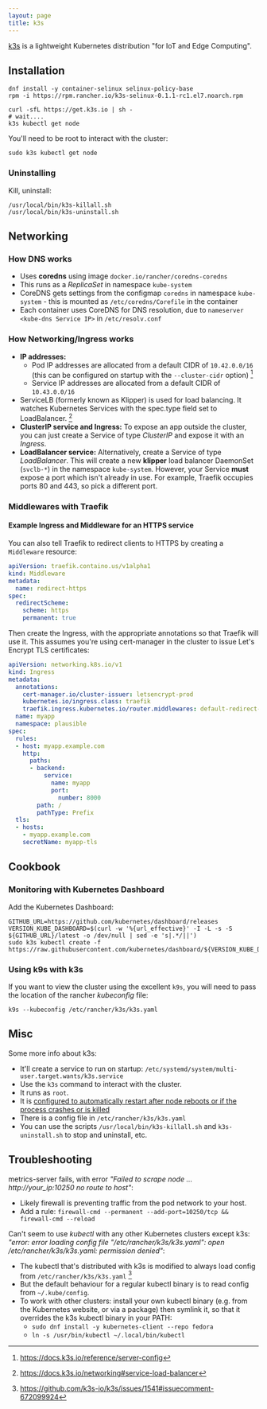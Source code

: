 ```yaml
---
layout: page
title: k3s
---
```


[k3s](https://k3s.io/) is a lightweight Kubernetes distribution "for IoT and Edge Computing".


## Installation

```
dnf install -y container-selinux selinux-policy-base
rpm -i https://rpm.rancher.io/k3s-selinux-0.1.1-rc1.el7.noarch.rpm

curl -sfL https://get.k3s.io | sh -
# wait....
k3s kubectl get node
```

You'll need to be root to interact with the cluster:

```
sudo k3s kubectl get node
```

### Uninstalling

Kill, uninstall:

```
/usr/local/bin/k3s-killall.sh
/usr/local/bin/k3s-uninstall.sh
```

## Networking

### How DNS works

- Uses **coredns** using image `docker.io/rancher/coredns-coredns`
- This runs as a _ReplicaSet_ in namespace `kube-system`
- CoreDNS gets settings from the configmap `coredns` in namespace `kube-system` - this is mounted as `/etc/coredns/Corefile` in the container
- Each container uses CoreDNS for DNS resolution, due to  `nameserver <kube-dns Service IP>` in `/etc/resolv.conf`

### How Networking/Ingress works

<object type="image/svg+xml" data="/assets/diagrams/k3s-networking.excalidraw.svg"></object>

- **IP addresses:**
  - Pod IP addresses are allocated from a default CIDR of `10.42.0.0/16` (this can be configured on startup with the `--cluster-cidr` option) [^2]
  - Service IP addresses are allocated from a default CIDR of `10.43.0.0/16`
- ServiceLB (formerly known as Klipper) is used for load balancing. It watches Kubernetes Services with the spec.type field set to LoadBalancer. [^3]
- **ClusterIP service and Ingress:** To expose an app outside the cluster, you can just create a Service of type _ClusterIP_ and expose it with an _Ingress_.
- **LoadBalancer service:** Alternatively, create a Service of type _LoadBalancer_. This will create a new **klipper** load balancer DaemonSet (`svclb-*`) in the namespace `kube-system`. However, your Service **must** expose a port which isn't already in use. For example, Traefik occupies ports 80 and 443, so pick a different port.

### Middlewares with Traefik



#### Example Ingress and Middleware for an HTTPS service

You can also tell Traefik to redirect clients to HTTPS by creating a `Middleware` resource:

```yaml
apiVersion: traefik.containo.us/v1alpha1
kind: Middleware
metadata:
  name: redirect-https
spec:
  redirectScheme:
    scheme: https
    permanent: true
```

Then create the Ingress, with the appropriate annotations so that Traefik will use it. This assumes you're using cert-manager in the cluster to issue Let's Encrypt TLS certificates:

```yaml
apiVersion: networking.k8s.io/v1
kind: Ingress
metadata:
  annotations:
    cert-manager.io/cluster-issuer: letsencrypt-prod
    kubernetes.io/ingress.class: traefik
    traefik.ingress.kubernetes.io/router.middlewares: default-redirect-https@kubernetescrd
  name: myapp
  namespace: plausible
spec:
  rules:
  - host: myapp.example.com
    http:
      paths:
      - backend:
          service:
            name: myapp
            port:
              number: 8000
        path: /
        pathType: Prefix
  tls:
  - hosts:
    - myapp.example.com
    secretName: myapp-tls
```

## Cookbook

### Monitoring with Kubernetes Dashboard

Add the Kubernetes Dashboard:

```
GITHUB_URL=https://github.com/kubernetes/dashboard/releases
VERSION_KUBE_DASHBOARD=$(curl -w '%{url_effective}' -I -L -s -S ${GITHUB_URL}/latest -o /dev/null | sed -e 's|.*/||')
sudo k3s kubectl create -f https://raw.githubusercontent.com/kubernetes/dashboard/${VERSION_KUBE_DASHBOARD}/aio/deploy/recommended.yaml
```

### Using k9s with k3s

If you want to view the cluster using the excellent `k9s`, you will need to pass the location of the rancher _kubeconfig_ file:

```
k9s --kubeconfig /etc/rancher/k3s/k3s.yaml
```

## Misc

Some more info about k3s:

- It'll create a service to run on startup: `/etc/systemd/system/multi-user.target.wants/k3s.service`
- Use the `k3s` command to interact with the cluster.
- It runs as `root`.
- It is [configured to automatically restart after node reboots or if the process crashes or is killed](https://rancher.com/docs/k3s/latest/en/quick-start/)
- There is a config file in `/etc/rancher/k3s/k3s.yaml`
- You can use the scripts `/usr/local/bin/k3s-killall.sh` and `k3s-uninstall.sh` to stop and uninstall, etc.

## Troubleshooting

metrics-server fails, with error _"Failed to scrape node ... http://your_ip:10250 no route to host"_:

- Likely firewall is preventing traffic from the pod network to your host.
- Add a rule: `firewall-cmd --permanent --add-port=10250/tcp && firewall-cmd --reload`

Can't seem to use _kubectl_ with any other Kubernetes clusters except k3s: _"error: error loading config file "/etc/rancher/k3s/k3s.yaml": open /etc/rancher/k3s/k3s.yaml: permission denied"_:

- The kubectl that's distributed with k3s is modified to always load config from `/etc/rancher/k3s/k3s.yaml` [^1]
- But the default behaviour for a regular kubectl binary is to read config from `~/.kube/config`.
- To work with other clusters: install your own kubectl binary (e.g. from the Kubernetes website, or via a package) then symlink it, so that it overrides the k3s kubectl binary in your PATH:
  - `sudo dnf install -y kubernetes-client --repo fedora`
  - `ln -s /usr/bin/kubectl ~/.local/bin/kubectl`

[^1]: https://github.com/k3s-io/k3s/issues/1541#issuecomment-672099924
[^2]: https://docs.k3s.io/reference/server-config
[^3]: https://docs.k3s.io/networking#service-load-balancer
